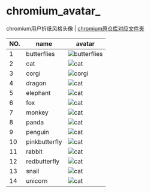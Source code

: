 # chromium_avatar_
chromium用户折纸风格头像 | [chromium原仓库对应文件夹](https://github.com/chromium/chromium/tree/7797b8c8b6a322bb820452b554279e8c24a6982b/ui/chromeos/resources/default_200_percent/default_user_images/origami)

| NO. | name | avatar |
|-----|-----|---------|
| 1 | butterflies | ![butterflies](https://raw.githubusercontent.com/chromium/chromium/7797b8c8b6a322bb820452b554279e8c24a6982b/ui/chromeos/resources/default_200_percent/default_user_images/origami/avatar_butterflies.png) |
| 2 | cat | ![cat](https://raw.githubusercontent.com/chromium/chromium/7797b8c8b6a322bb820452b554279e8c24a6982b/ui/chromeos/resources/default_200_percent/default_user_images/origami/avatar_cat.png) |
| 3 | corgi | ![corgi](https://raw.githubusercontent.com/chromium/chromium/7797b8c8b6a322bb820452b554279e8c24a6982b/ui/chromeos/resources/default_200_percent/default_user_images/origami/avatar_corgi.png) |
| 4 | dragon | ![cat](https://raw.githubusercontent.com/chromium/chromium/7797b8c8b6a322bb820452b554279e8c24a6982b/ui/chromeos/resources/default_200_percent/default_user_images/origami/avatar_dragon.png) |
| 5 | elephant | ![cat](https://raw.githubusercontent.com/chromium/chromium/7797b8c8b6a322bb820452b554279e8c24a6982b/ui/chromeos/resources/default_200_percent/default_user_images/origami/avatar_elephant.png) |
| 6 | fox | ![cat](https://raw.githubusercontent.com/chromium/chromium/7797b8c8b6a322bb820452b554279e8c24a6982b/ui/chromeos/resources/default_200_percent/default_user_images/origami/avatar_fox.png) |
| 7 | monkey | ![cat](https://raw.githubusercontent.com/chromium/chromium/7797b8c8b6a322bb820452b554279e8c24a6982b/ui/chromeos/resources/default_200_percent/default_user_images/origami/avatar_monkey.png) |
| 8 | panda | ![cat](https://raw.githubusercontent.com/chromium/chromium/7797b8c8b6a322bb820452b554279e8c24a6982b/ui/chromeos/resources/default_200_percent/default_user_images/origami/avatar_panda.png) |
| 9 | penguin | ![cat](https://raw.githubusercontent.com/chromium/chromium/7797b8c8b6a322bb820452b554279e8c24a6982b/ui/chromeos/resources/default_200_percent/default_user_images/origami/avatar_penguin.png) |
| 10 | pinkbutterfly | ![cat](https://raw.githubusercontent.com/chromium/chromium/7797b8c8b6a322bb820452b554279e8c24a6982b/ui/chromeos/resources/default_200_percent/default_user_images/origami/avatar_pinkbutterfly.png) |
| 11 | rabbit | ![cat](https://raw.githubusercontent.com/chromium/chromium/7797b8c8b6a322bb820452b554279e8c24a6982b/ui/chromeos/resources/default_200_percent/default_user_images/origami/avatar_rabbit.png) |
| 12 | redbutterfly | ![cat](https://raw.githubusercontent.com/chromium/chromium/7797b8c8b6a322bb820452b554279e8c24a6982b/ui/chromeos/resources/default_200_percent/default_user_images/origami/avatar_redbutterfly.png) |
| 13 | snail | ![cat](https://raw.githubusercontent.com/chromium/chromium/7797b8c8b6a322bb820452b554279e8c24a6982b/ui/chromeos/resources/default_200_percent/default_user_images/origami/avatar_snail.png) |
| 14 | unicorn | ![cat](https://raw.githubusercontent.com/chromium/chromium/7797b8c8b6a322bb820452b554279e8c24a6982b/ui/chromeos/resources/default_200_percent/default_user_images/origami/avatar_unicorn.png) |

